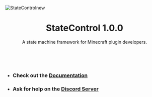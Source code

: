 ![StateControlnew](https://user-images.githubusercontent.com/67430834/215279037-12290399-bbe5-46a4-b221-8978e643ff94.png)

<h1 align="center">StateControl 1.0.0</h1>
<p align="center">A state machine framework for Minecraft plugin developers.</p>

<br><br><br>

* ### Check out the [Documentation](https://github.com/learliet/test/wiki)
* ### Ask for help on the [Discord Server]()


